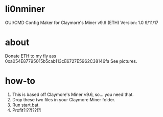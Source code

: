 # li0nminer
GUI/CMD Config Maker for Claymore's Miner v9.6 (ETH)
Version: 1.0 9/11/17
# about
Donate ETH to my fly ass 0xa054E87795015b5cab113cE6727E5962C38146fa
See pictures.
# how-to
1. This is based off Claymore's Miner v9.6, so... you need that.
2. Drop these two files in your Claymore Miner folder. 
3. Run start.bat.
4. Profit?!??!??!?!
